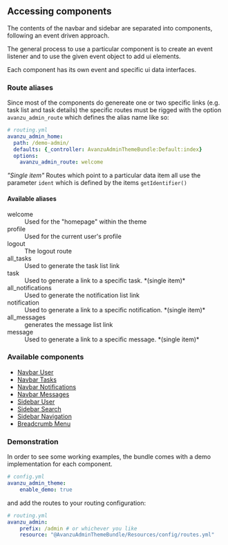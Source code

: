 ## Accessing components
The contents of the navbar and sidebar are separated into components, following an event driven approach.

The general process to use a particular component is to create an event listener and to use the given event object to add ui elements.

Each component has its own event and specific ui data interfaces.

### Route aliases
Since most of the components do genereate one or two specific links (e.g. task list and task details) the specific routes must be rigged with the option `avanzu_admin_route` which defines the alias name like so: 

```yaml
# routing.yml
avanzu_admin_home:
  path: /demo-admin/
  defaults: {_controller: AvanzuAdminThemeBundle:Default:index}
  options:
    avanzu_admin_route: welcome
```
_"Single item"_ Routes which point to a particular data item all use the parameter `ident` which is defined by the items `getIdentifier()`

#### Available aliases
<dl>
<dt>welcome
<dd>Used for the "homepage" within the theme
<dt>profile
<dd>Used for the current user's profile
<dt>logout
<dd>The logout route
<dt>all_tasks
<dd>Used to generate the task list link
<dt>task 
<dd>Used to generate a link to a specific task. *(single item)*
<dt>all_notifications
<dd>Used to generate the notification list link
<dt>notification
<dd>Used to generate a link to a specific notification. *(single item)*
<dt>all_messages
<dd>generates the message list link 
<dt>message
<dd>Used to generate a link to a specific message. *(single item)*
</dl>


### Available components

* [Navbar User](navbar_user.md)
* [Navbar Tasks](navbar_tasks.md)
* [Navbar Notifications](navbar_notifications.md)
* [Navbar Messages](navbar_messages.md)
* [Sidebar User](sidebar_user.md)
* [Sidebar Search](sidebar_search.md)
* [Sidebar Navigation](sidebar_navigation.md)
* [Breadcrumb Menu](breadcrumbs.md)

### Demonstration

In order to see some working examples, the bundle comes with a demo implementation for each component. 

 ```yaml
 # config.yml
 avanzu_admin_theme:
     enable_demo: true
```
and add the routes to your routing configuration: 

```yaml
# routing.yml
avanzu_admin:
    prefix: /admin # or whichever you like 
    resource: "@AvanzuAdminThemeBundle/Resources/config/routes.yml"
```
